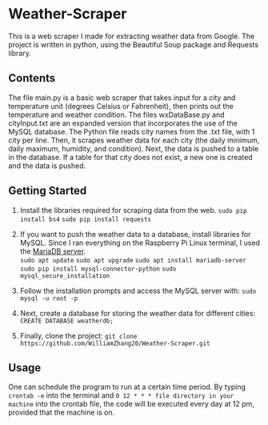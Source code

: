 # Weather-Scraper

This is a web scraper I made for extracting weather data from Google.
The project is written in python, using the Beautiful Soup package and Requests library.

## Contents

The file main.py is a basic web scraper that takes input for a city and temperature unit (degrees Celsius or Fahrenheit), then prints out the temperature and weather condition.
The files wxDataBase.py and cityInput.txt are an expanded version that incorporates the use of the MySQL database. The Python file reads city names from the .txt file, with 1 city per line. Then, it scrapes weather data for each city (the daily minimum, daily maximum, humidity, and condition). Next, the data is pushed to a table in the database. If a table for that city does not exist, a new one is created and the data is pushed.  

## Getting Started

1) Install the libraries required for scraping data from the web.
    `sudo pip install bs4`
    `sudo pip install requests`

2) If you want to push the weather data to a database, install libraries for MySQL. Since I ran everything on the Raspberry Pi Linux terminal, I used the [MariaDB server](https://en.wikipedia.org/wiki/MariaDB).  
    `sudo apt update`
    `sudo apt upgrade`
    `sudo apt install mariadb-server`
    `sudo pip install mysql-connector-python`
    `sudo mysql_secure_installation`

3) Follow the installation prompts and access the MySQL server with:
    `sudo mysql -u root -p`

4) Next, create a database for storing the weather data for different cities:
    `CREATE DATABASE weatherdb;`

5) Finally, clone the project:
    `git clone https://github.com/WilliamZhang20/Weather-Scraper.git`

## Usage    

One can schedule the program to run at a certain time period. 
By typing `crontab -e` into the terminal and `0 12 * * * file directory in your machine` into the crontab file, the code will be executed every day at 12 pm, provided that the machine is on. 
